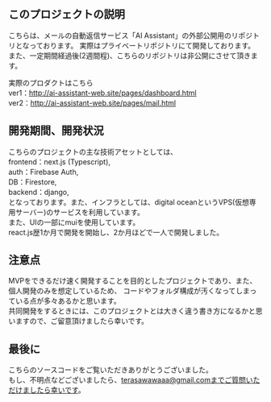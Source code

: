 ## このプロジェクトの説明
こちらは、メールの自動返信サービス「AI Assistant」の外部公開用のリポジトリとなっております。
実際はプライベートリポジトリにて開発しております。
また、一定期間経過後(2週間程)、こちらのリポジトリは非公開にさせて頂きます。

実際のプロダクトはこちら  
ver1：http://ai-assistant-web.site/pages/dashboard.html  
ver2：http://ai-assistant-web.site/pages/mail.html

## 開発期間、開発状況
こちらのプロジェクトの主な技術アセットとしては、  
frontend：next.js (Typescript),  
auth：Firebase Auth,  
DB：Firestore,  
backend：django,  
となっております。また、インフラとしては、digital oceanというVPS(仮想専用サーバー)のサービスを利用しています。  
また、UIの一部にmuiを使用しています。  
react.js歴1か月で開発を開始し、2か月ほどで一人で開発しました。

## 注意点
MVPをできるだけ速く開発することを目的としたプロジェクトであり、また、個人開発のみを想定しているため、
コードやフォルダ構成が汚くなってしまっている点が多々あるかと思います。  
共同開発をするときには、このプロジェクトとは大きく違う書き方になるかと思いますので、ご留意頂けましたら幸いです。

## 最後に
こちらのソースコードをご覧いただきありがとうございました。  
もし、不明点などございましたら、terasawawaaa@gmail.comまでご質問いただけましたら幸いです。




